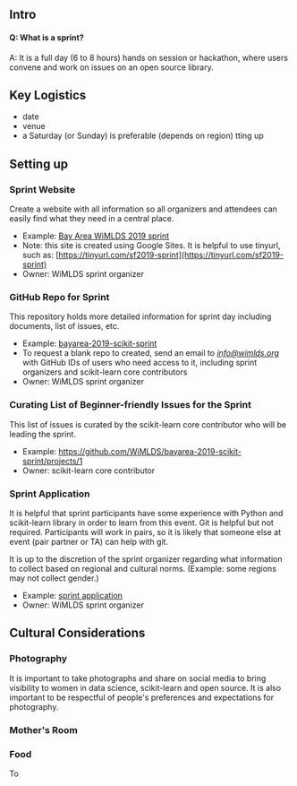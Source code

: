 

## Intro
#### Q:  What is a sprint?  
A:  It is a full day (6 to 8 hours) hands on session or hackathon, where users convene and work on issues on an open source library.  

##  Key Logistics
- date
- venue
- a Saturday (or Sunday) is preferable  (depends on region)
tting up


##  Setting up

### Sprint Website
Create a website with all information so all organizers and attendees can easily find what they need in a central place.  
- Example:  [Bay Area WiMLDS 2019 sprint](https://tinyurl.com/sf2019-sprint)
- Note:  this site is created using Google Sites.  It is helpful to use tinyurl, such as:  [https://tinyurl.com/sf2019-sprint](https://tinyurl.com/sf2019-sprint)
- Owner:  WiMLDS sprint organizer

### GitHub Repo for Sprint
This repository holds more detailed information for sprint day including documents, list of issues, etc.
- Example:  [bayarea-2019-scikit-sprint](https://github.com/WiMLDS/bayarea-2019-scikit-sprint)
- To request a blank repo to created, send an email to *info@wimlds.org* with GitHub IDs of users who need access to it, including sprint organizers and scikit-learn core contributors
- Owner:  WiMLDS sprint organizer   

### Curating List of Beginner-friendly Issues for the Sprint
This list of issues is curated by the scikit-learn core contributor who will be leading the sprint.  
- Example:  https://github.com/WiMLDS/bayarea-2019-scikit-sprint/projects/1
- Owner:  scikit-learn core contributor

### Sprint Application
It is helpful that sprint participants have some experience with Python and scikit-learn library in order to learn from this event. Git is helpful but not required.  Participants will work in pairs, so it is likely that someone else at event (pair partner or TA) can help with git. 

It is up to the discretion of the sprint organizer regarding what information to collect based on regional and cultural norms.  (Example:  some regions may not collect gender.)  
- Example:  [sprint application](https://sites.google.com/view/bay-area-wimlds-2019-sprint/about/application-form)
- Owner:  WiMLDS sprint organizer


## Cultural Considerations

### Photography
It is important to take photographs and share on social media to bring visibility to women in data science, scikit-learn and open source.  It is also important to be respectful of people's preferences and expectations for photography.  

### Mother's Room


### Food
To 
